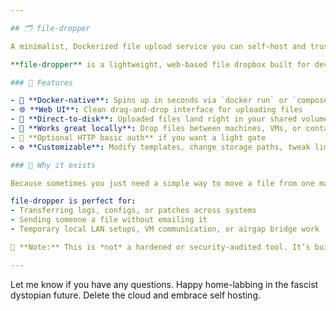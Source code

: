 ```yaml
---

## 🗂️ file-dropper

A minimalist, Dockerized file upload service you can self-host and trust **for simple use cases**.

**file-dropper** is a lightweight, web-based file dropbox built for devs, sysadmins, and everyday folks who just need an easy way to send or receive files—without relying on cloud storage, weird clients, or bloated services.

### 🚀 Features

- 🐳 **Docker-native**: Spins up in seconds via `docker run` or `compose`
- 🌐 **Web UI**: Clean drag-and-drop interface for uploading files
- 📁 **Direct-to-disk**: Uploaded files land right in your shared volume
- 🤝 **Works great locally**: Drop files between machines, VMs, or containers
- 🔐 **Optional HTTP basic auth** if you want a light gate
- ⚙️ **Customizable**: Modify templates, change storage paths, tweak limits

### 🧠 Why it exists

Because sometimes you just need a simple way to move a file from one machine to another. No signup, no login, no cloud drama—just a clean dropzone in your browser that writes to disk.

file-dropper is perfect for:
- Transferring logs, configs, or patches across systems
- Sending someone a file without emailing it
- Temporary local LAN setups, VM communication, or airgap bridge work

🛑 **Note:** This is *not* a hardened or security-audited tool. It’s built for **convenience** in **controlled environments**. Use with care if exposed to the wider internet.

---
```


Let me know if you have any questions. Happy home-labbing in the fascist dystopian future. Delete the cloud and embrace self hosting.
